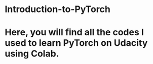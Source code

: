 # Introduction-to-PyTorch
# Here, you will find all the codes I used to learn PyTorch on Udacity using Colab.

